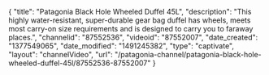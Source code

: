 {
    "title": "Patagonia Black Hole Wheeled Duffel 45L",
    "description": "This highly water-resistant, super-durable gear bag duffel has wheels, meets most carry-on size requirements and is designed to carry you to faraway places.",
    "channelid": "87552536",
    "videoid": "87552007",
    "date_created": "1377549065",
    "date_modified": "1491245382",
    "type": "captivate",
    "layout": "channelVideo",
    "url": "\/patagonia-channel\/patagonia-black-hole-wheeled-duffel-45l\/87552536-87552007"
}